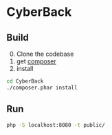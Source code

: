 # CyberBack

## Build
0. Clone the codebase
1. get [composer](https://getcomposer.org/download/)
2. install
```bash
cd CyberBack
./composer.phar install
```

## Run
```bash
php -S localhost:8080 -t public/
```
